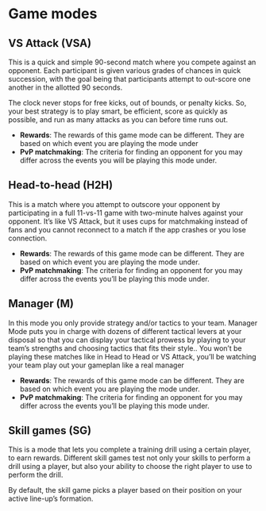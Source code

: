 # Game modes

## VS Attack (VSA)
This is a quick and simple 90-second match where you compete against an opponent. Each participant is given various grades of chances in quick succession, with the goal being that participants attempt to out-score one another in the allotted 90 seconds.

The clock never stops for free kicks, out of bounds, or penalty kicks. So, your best strategy is to play smart, be efficient, score as quickly as possible, and run as many attacks as you can before time runs out.

* **Rewards**: The rewards of this game mode can be different. They are based on which event you are playing the mode under
* **PvP matchmaking**: The criteria for finding an opponent for you may differ across the events you will be playing this mode under.

## Head-to-head (H2H)

This is a match where you attempt to outscore your opponent by participating in a full 11-vs-11 game with two-minute halves against your opponent. It’s like VS Attack, but it uses cups for matchmaking instead of fans and you cannot reconnect to a match if the app crashes or you lose connection.

* **Rewards**: The rewards of this game mode can be different. They are based on which event you are playing the mode under.
* **PvP matchmaking**: The criteria for finding an opponent for you may differ across the events you’ll be playing this mode under.

## Manager (M)

In this mode you only provide strategy and/or tactics to your team. Manager Mode puts you in charge with dozens of different tactical levers at your disposal so that you can display your tactical prowess by playing to your team’s strengths and choosing tactics that fits their style.. You won’t be playing these matches like in Head to Head or VS Attack, you’ll be watching your team play out your gameplan like a real manager

* **Rewards**: The rewards of this game mode can be different. They are based on which event you are playing the mode under.
* **PvP matchmaking**: The criteria for finding an opponent for you may differ across the events you’ll be playing this mode under.

## Skill games (SG)

This is a mode that lets you complete a training drill using a certain player, to earn rewards. Different skill games test not only your skills to perform a drill using a player, but also your ability to choose the right player to use to perform the drill.

By default, the skill game picks a player based on their position on your active line-up’s formation.